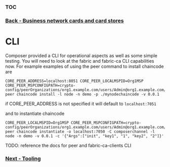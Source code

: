 ### [TOC](./TOC.md)
### [Back - Business network cards and card stores](./cards.md)

# CLI

Composer provided a CLI for operational aspects as well as some simple testing. You will need to look at the fabric and fabric-ca CLI capabilities now. For example examples of using the peer command to install chaincode are 
```
CORE_PEER_ADDRESS=localhost:8051 CORE_PEER_LOCALMSPID=Org1MSP CORE_PEER_MSPCONFIGPATH=crypto-config/peerOrganizations/org1.example.com/users/Admin@org1.example.com/msp peer chaincode install -l node -n demo -p ./mynodechaincode -v 0.0.1
```
if CORE_PEER_ADDRESS is not specified it will default to `localhost:7051`

and to instantiate chaincode
```
CORE_PEER_LOCALMSPID=Org1MSP CORE_PEER_MSPCONFIGPATH=crypto-config/peerOrganizations/org1.example.com/users/Admin@org1.example.com/msp peer chaincode instantiate -o localhost:7050 -C composerchannel -l node -n demo -v 0.0.1 -c '{"Args":["init", "key1", "1", "key2", "2"]}'

```
TODO: reference the docs for peer and fabric-ca-clients CLI


### [Next - Tooling](./tooling.md)